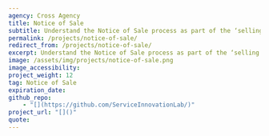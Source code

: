 ```yaml
---
agency: Cross Agency
title: Notice of Sale
subtitle: Understand the Notice of Sale process as part of the ‘selling and buying a property’ life event and potential improvements for people and agencies involved.
permalink: /projects/notice-of-sale/
redirect_from: /projects/notice-of-sale/
excerpt: Understand the Notice of Sale process as part of the ‘selling and buying a property’ life event and potential improvements for people and agencies involved.
image: /assets/img/projects/notice-of-sale.png
image_accessibility:
project_weight: 12
tag: Notice of Sale
expiration_date:
github_repo:
    - "[](https://github.com/ServiceInnovationLab/)"
project_url: "[]()"
quote:
---
```

